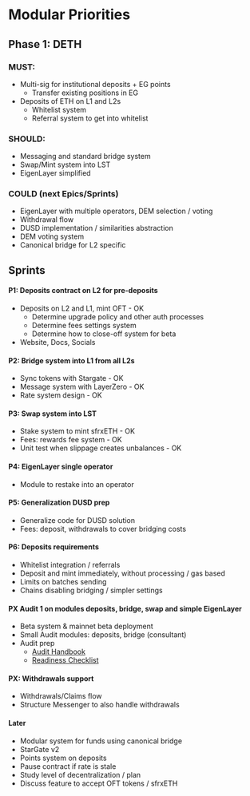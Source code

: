 # Modular Priorities

## Phase 1: DETH

### MUST:
- Multi-sig for institutional deposits + EG points
  - Transfer existing positions in EG
- Deposits of ETH on L1 and L2s
  - Whitelist system
  - Referral system to get into whitelist

### SHOULD:
- Messaging and standard bridge system
- Swap/Mint system into LST
- EigenLayer simplified

### COULD (next Epics/Sprints)
- EigenLayer with multiple operators, DEM selection / voting
- Withdrawal flow
- DUSD implementation / similarities abstraction
- DEM voting system
- Canonical bridge for L2 specific

## Sprints

#### P1: Deposits contract on L2 for pre-deposits
- Deposits on L2 and L1, mint OFT - OK
  - Determine upgrade policy and other auth processes
  - Determine fees settings system
  - Determine how to close-off system for beta
- Website, Docs, Socials

#### P2: Bridge system into L1 from all L2s
- Sync tokens with Stargate - OK
- Message system with LayerZero - OK
- Rate system design - OK

#### P3: Swap system into LST
- Stake system to mint sfrxETH - OK
- Fees: rewards fee system - OK
- Unit test when slippage creates unbalances - OK

#### P4: EigenLayer single operator
- Module to restake into an operator

#### P5: Generalization DUSD prep
- Generalize code for DUSD solution
- Fees: deposit, withdrawals to cover bridging costs

#### P6: Deposits requirements
- Whitelist integration / referrals 
- Deposit and mint immediately, without processing / gas based
- Limits on batches sending
- Chains disabling bridging / simpler settings

#### PX Audit 1 on modules deposits, bridge, swap and simple EigenLayer
- Beta system & mainnet beta deployment
- Small Audit modules: deposits, bridge (consultant)
- Audit prep
  - [Audit Handbook](https://hackmd.io/sfWNlhdnSHu54bDY7p_S5Q)
  - [Readiness Checklist](https://github.com/nascentxyz/simple-security-toolkit/blob/main/audit-readiness-checklist.md)

#### PX: Withdrawals support
- Withdrawals/Claims flow
- Structure Messenger to also handle withdrawals

#### Later
- Modular system for funds using canonical bridge
- StarGate v2
- Points system on deposits
- Pause contract if rate is stale
- Study level of decentralization / plan
- Discuss feature to accept OFT tokens / sfrxETH